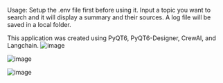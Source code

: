 Usage: Setup the .env file first before using it. Input a topic you want to search and it will display a summary and their sources. A log file will be saved in a local folder.

This application was created using PyQT6, PyQT6-Designer, CrewAI, and Langchain.
![image](https://github.com/user-attachments/assets/593ea730-746b-4331-848b-528e197f6998)

![image](https://github.com/user-attachments/assets/40318501-9ae9-46eb-9c51-ce27d37ff5cb)

![image](https://github.com/user-attachments/assets/3cf081a0-2de7-4561-9eaa-d4997b7a9dc9)
